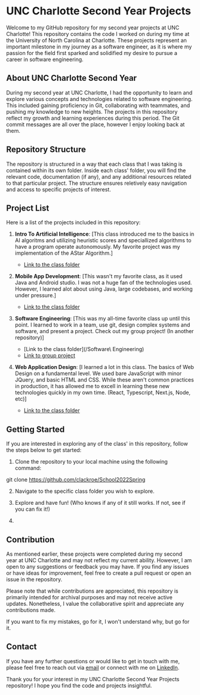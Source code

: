 # UNC Charlotte Second Year Projects

Welcome to my GitHub repository for my second year projects at UNC Charlotte! This repository contains the code I worked on during my time at the University of North Carolina at Charlotte. These projects represent an important milestone in my journey as a software engineer, as it is where my passion for the field first sparked and solidified my desire to pursue a career in software engineering.

## About UNC Charlotte Second Year

During my second year at UNC Charlotte, I had the opportunity to learn and explore various concepts and technologies related to software engineering. This included gaining proficiency in Git, collaborating with teammates, and pushing my knowledge to new heights. The projects in this repository reflect my growth and learning experiences during this period. The Git commit messages are all over the place, however I enjoy looking back at them.

## Repository Structure

The repository is structured in a way that each class that I was taking is contained within its own folder. Inside each class' folder, you will find the relevant code, documentation (if any), and any additional resources related to that particular project. The structure ensures reletively easy navigation and access to specific projects of interest.

## Project List

Here is a list of the projects included in this repository:

1. **Intro To Artificial Intelligence**: [This class introduced me to the basics in AI algoritms and utilizing heuristic scores and speciallized algorithms to have a program operate autonomously. My favorite project was my implementation of the AStar Algorithm.]
   - [Link to the class folder](/IntroAI)

2. **Mobile App Development**: [This wasn't my favorite class, as it used Java and Android studio. I was not a huge fan of the technologies used. However, I learned alot about using Java, large codebases, and working under pressure.]
   - [Link to the class folder](/MobileApp)

3. **Software Engineering**: [This was my all-time favorite class up until this point. I learned to work in a team, use git, design complex systems and software, and present a project. Check out my group project! (In another repository)]
   - [Link to the class folder](/Software\ Engineering)
   - [Link to group project](https://github.com/Clackroe/GroupProj-3135)

4. **Web Application Design**: [I learned a lot in this class. The basics of Web Design on a fundamental level. We used bare JavaScript with minor JQuery, and basic HTML and CSS. While these aren't common practices in production, it has allowed me to excell in learning these new technologies quickly in my own time. (React, Typescript, Next.js, Node, etc)]
   - [Link to the class folder](/WebAppDesign)

## Getting Started

If you are interested in exploring any of the class' in this repository, follow the steps below to get started:

1. Clone the repository to your local machine using the following command:

git clone https://github.com/clackroe/School2022Spring

2. Navigate to the specific class folder you wish to explore.

3. Explore and have fun! (Who knows if any of it still works. If not, see if you can fix it!)
4. 
## Contribution

As mentioned earlier, these projects were completed during my second year at UNC Charlotte and may not reflect my current ability. However, I am open to any suggestions or feedback you may have. If you find any issues or have ideas for improvement, feel free to create a pull request or open an issue in the repository.

Please note that while contributions are appreciated, this repository is primarily intended for archival purposes and may not receive active updates. Nonetheless, I value the collaborative spirit and appreciate any contributions made.

If you want to fix my mistakes, go for it, I won't understand why, but go for it.


## Contact

If you have any further questions or would like to get in touch with me, please feel free to reach out via [email](mailto:acole67@uncc.edu) or connect with me on [LinkedIn](https://www.linkedin.com/in/alexandercole19731/).

Thank you for your interest in my UNC Charlotte Second Year Projects repository! I hope you find the code and projects insightful.
